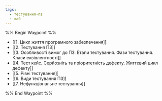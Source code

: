 ```yaml
---
tags:
  - тестування-пз
  - хаб
---
```

%% Begin Waypoint %%
- [[1. Цикл життя програмного забезпечення]]
- [[2. Тестування ПЗ]]
- [[3. Особливості вимог до ПЗ. Етапи тестування. Фази тестування. Класи еквівлентності]]
- [[4. Тест кейс. Серйозніть та пріоритетність дефекту. Життєвий цикл дефекту]]
- [[5. Рівні тестування]]
- [[6. Види тестування ПЗ]]
- [[7. Нефункціональне тестування]]

%% End Waypoint %%
